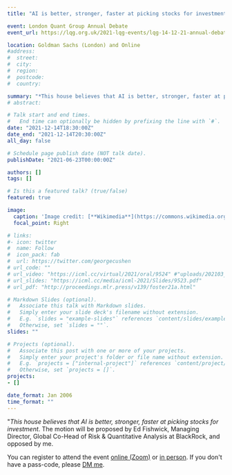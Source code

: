```yaml
---
title: "AI is better, stronger, faster at picking stocks for investment"

event: London Quant Group Annual Debate
event_url: https://lqg.org.uk/2021-lqg-events/lqg-14-12-21-annual-debate-1830-at-goldman-sachs-london-ai-for-stock-selection/

location: Goldman Sachs (London) and Online
#address:
#  street:
#  city:
#  region:
#  postcode:
#  country:

summary: "*This house believes that AI is better, stronger, faster at picking stocks for investment*. The motion will be proposed by Ed Fishwick, Managing Director, Global Co-Head of Risk & Quantitative Analysis at BlackRock, and opposed by me."
# abstract:

# Talk start and end times.
#   End time can optionally be hidden by prefixing the line with `#`.
date: "2021-12-14T18:30:00Z"
date_end: "2021-12-14T20:30:00Z"
all_day: false

# Schedule page publish date (NOT talk date).
publishDate: "2021-06-23T00:00:00Z"

authors: []
tags: []

# Is this a featured talk? (true/false)
featured: true

image:
  caption: 'Image credit: [**Wikimedia**](https://commons.wikimedia.org/wiki/File:Artificial_Intelligence_%26_AI_%26_Machine_Learning_-_30212411048.jpg)'
  focal_point: Right

# links:
#- icon: twitter
#  name: Follow
#  icon_pack: fab
#  url: https://twitter.com/georgecushen
# url_code: ""
# url_video: "https://icml.cc/virtual/2021/oral/9524" #"uploads/202103_deepprob_DQN.pdf"
# url_slides: "https://icml.cc/media/icml-2021/Slides/9523.pdf"
# url_pdf: "http://proceedings.mlr.press/v139/foster21a.html"

# Markdown Slides (optional).
#   Associate this talk with Markdown slides.
#   Simply enter your slide deck's filename without extension.
#   E.g. `slides = "example-slides"` references `content/slides/example-slides.md`.
#   Otherwise, set `slides = ""`.
slides: ""

# Projects (optional).
#   Associate this post with one or more of your projects.
#   Simply enter your project's folder or file name without extension.
#   E.g. `projects = ["internal-project"]` references `content/project/deep-learning/index.md`.
#   Otherwise, set `projects = []`.
projects:
- []

date_format: Jan 2006
time_format: ""
---
```


"*This house believes that AI is better, stronger, faster at picking stocks for investment*. The motion will be proposed by Ed Fishwick, Managing Director, Global Co-Head of Risk & Quantitative Analysis at BlackRock, and opposed by me.

You can register to attend the event [online (Zoom)](https://lqg.us7.list-manage.com/track/click?u=c38c3625fcea44c0031a29108&id=5737a47727&e=f589683ed7) or [in person](https://www.eventbrite.co.uk/e/lqg-141221-in-person-annual-debate-1830-at-goldman-sachs-tickets-214680574377?mc_cid=aa3768d35d&mc_eid=f589683ed7). If you don't have a pass-code, please [DM me](https://twitter.com/desirivanova).

<!-- using the code  **LQG20211214-OLO-Debate-GS-RG**. If you'd like to attend in person, please [DM me](https://twitter.com/desirivanova) for details on how to register. -->
